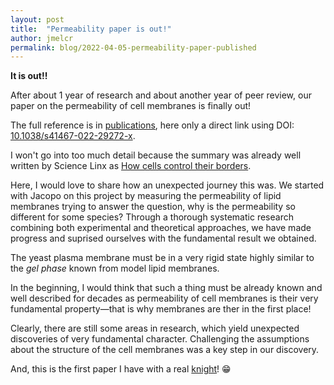 ```yaml
---
layout: post
title:  "Permeability paper is out!"
author: jmelcr
permalink: blog/2022-04-05-permeability-paper-published
---
```


**It is out!!**

After about 1 year of research and
about another year of peer review,
our paper on the permeability of cell membranes is finally out!

The full reference is in [publications](publications), here only a direct link using 
DOI: [10.1038/s41467-022-29272-x](https://doi.org/10.1038/s41467-022-29272-x). 

I won't go into too much detail
because the summary was already well written by Science Linx
as [How cells control their borders](https://www.rug.nl/sciencelinx/nieuws/2022/03/how-cells-control-their-borders?lang=en).

Here, I would love to share how an unexpected journey this was. 
We started with Jacopo on this project by measuring the permeability of lipid membranes
trying to answer the question, 
why is the permeability so different for some species?
Through a thorough systematic research combining both
experimental and theoretical approaches,
we have made progress and suprised ourselves with the fundamental result we obtained.

The yeast plasma membrane must be in a very rigid state 
highly similar to the *gel phase* known from model lipid membranes. 

In the beginning, 
I would think that such a thing must be already known and well described for decades
as permeability of cell membranes is their very fundamental property—that is why membranes are ther in the first place!

Clearly, there are still some areas in research, 
which yield unexpected discoveries
of very fundamental character.
Challenging the assumptions about the structure of the cell membranes
was a key step in our discovery. 

And, this is the first paper I have with 
a real [knight](https://www.rug.nl/news/2021/04/bert-poolman-appointed-knight-in-the-order-of-the-dutch-lion)! 😁

